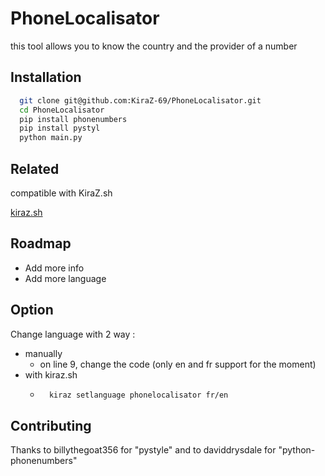 
# PhoneLocalisator


this tool allows you to know the country and the provider of a number


## Installation



```bash
  git clone git@github.com:KiraZ-69/PhoneLocalisator.git
  cd PhoneLocalisator
  pip install phonenumbers
  pip install pystyl
  python main.py

```
    
## Related

compatible with KiraZ.sh

[kiraz.sh](https://github.com/KiraZ-69/kiraz.sh)


## Roadmap

- Add more info
- Add more language


## Option

Change language with 2 way :

- manually
    -   on line 9, change the code (only en and fr support for the moment)
- with kiraz.sh
    - ```bash
        kiraz setlanguage phonelocalisator fr/en
## Contributing

Thanks to billythegoat356 for "pystyle" and to daviddrysdale for "python-phonenumbers"
